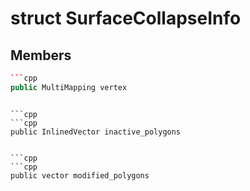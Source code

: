 # struct SurfaceCollapseInfo


## Members

```cpp
```cpp
public MultiMapping vertex
```
```

```cpp
```cpp
public InlinedVector inactive_polygons
```
```

```cpp
```cpp
public vector modified_polygons
```
```



